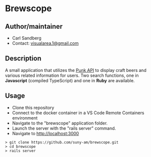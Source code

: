 # Brewscope

## Author/maintainer

- Carl Sandberg
- Contact: [visualarea.1@gmail.com](visualarea.1@gmail.com)

## Description 

A small application that utilizes the 
[Punk API](https://punkapi.com/documentation/v2) to display craft beers
and various related information for users.
Two search functions, one in **Javascript** (compiled TypeScript) 
and one in **Ruby** are available.

## Usage

- Clone this repository
- Connect to the docker container in a VS Code Remote Containers environment
- Navigate to the "brewscope" application folder.
- Launch the server with the "rails server" command.
- Navigate to [http://localhost:3000](http://localhost:3000)

```
> git clone https://github.com/suny-am/brewscope.git 
> cd brewscope
> rails server
```
